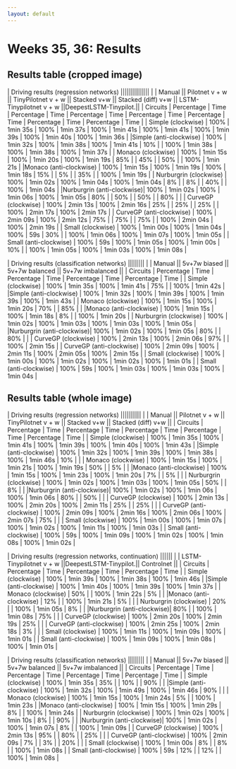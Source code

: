 ```yaml
---
layout: default
---
```

# Weeks 35, 36: Results

## Results table (cropped image)

|                                                      Driving results (regression networks)                                                                                              ||||||||||||||
|                           |        Manual        ||    Pilotnet v + w    ||  TinyPilotnet v + w  ||        Stacked v+w   ||  Stacked (diff) v+w  || LSTM-Tinypilotnet v + w ||DeepestLSTM-Tinypilot.||
|      Circuits             | Percentage |   Time   | Percentage |   Time   | Percentage |   Time   | Percentage |   Time   | Percentage |   Time   |  Percentage   |   Time   | Percentage |   Time   |
|  Simple (clockwise)       |    100%    | 1min 35s |     100%   | 1min 37s |     100%   | 1min 41s |     100%   | 1min 41s |     100%   | 1min 39s |      100%     | 1min 40s |    100%    | 1min 36s | 
|Simple (anti-clockwise)    |    100%    | 1min 32s |     100%   | 1min 38s |     100%   | 1min 41s |     10%    |          |     100%   | 1min 38s |      100%     | 1min 38s |    100%    | 1min 37s |
|  Monaco (clockwise)       |    100%    | 1min 15s |     100%   | 1min 20s |     100%   | 1min 19s |     85%    |          |     45%    |          |       50%     |          |    100%    | 1min 21s |
|Monaco (anti-clockwise)    |    100%    | 1min 15s |     100%   | 1min 19s |     100%   | 1min 18s |     15%    |          |     5%     |          |       35%     |          |    100%    | 1min 19s |
| Nurburgrin (clockwise)    |    100%    | 1min 02s |     100%   | 1min 04s |     100%   | 1min 04s |      8%    |          |     8%     |          |       40%     |          |    100%    | 1min 04s |
|Nurburgrin (anti-clockwise)|    100%    | 1min 02s |     100%   | 1min 06s |     100%   | 1min 05s |     80%    |          |     50%    |          |       50%     |          |     80%    |          |
| CurveGP (clockwise)       |    100%    | 2min 13s |     100%   | 2min 16s |      25%   |          |      25%   |          |     25%    |          |      100%     | 2min 17s |    100%    | 2min 17s | 
| CurveGP  (anti-clockwise) |    100%    | 2min 09s |     100%   | 2min 12s |      75%   |          |      75%   |          |     75%    |          |      100%     | 2min 04s |    100%    | 2min 19s |
| Small (clockwise)         |    100%    | 1min 00s |     100%   | 1min 04s |     100%   |    59s   |      30%   |          |     100%   | 1min 06s |      100%     | 1min 07s |    100%    | 1min 05s | 
| Small (anti-clockwise)    |    100%    |    59s   |     100%   | 1min 05s |     100%   | 1min 00s |      10%   |          |     100%   | 1min 05s |      100%     | 1min 03s |    100%    | 1min 08s |


|                                                      Driving results (classification networks)                     ||||||||
|                           |        Manual        ||      5v+7w biased    ||    5v+7w balanced    ||   5v+7w imbalanced   || 
|      Circuits             | Percentage |   Time   | Percentage |   Time   | Percentage |   Time   | Percentage |   Time   |
|  Simple (clockwise)       |    100%    | 1min 35s |    100%    | 1min 41s |     75%    |          |    100%    | 1min 42s |
|Simple (anti-clockwise)    |    100%    | 1min 32s |    100%    | 1min 39s |    100%    | 1min 39s |    100%    | 1min 43s |
|  Monaco (clockwise)       |    100%    | 1min 15s |    100%    | 1min 20s |     70%    |          |     85%    |          |
|Monaco (anti-clockwise)    |    100%    | 1min 15s |    100%    | 1min 18s |      8%    |          |    100%    | 1min 20s |
| Nurburgrin (clockwise)    |    100%    | 1min 02s |    100%    | 1min 03s |    100%    | 1min 03s |    100%    | 1min 05s |
|Nurburgrin (anti-clockwise)|    100%    | 1min 02s |    100%    | 1min 05s |     80%    |          |     80%    |          |
|   CurveGP (clockwise)     |    100%    | 2min 13s |    100%    | 2min 06s |     97%    |          |    100%    | 2min 15s |
| CurveGP (anti-clockwise)  |    100%    | 2min 09s |    100%    | 2min 11s |    100%    | 2min 05s |    100%    | 2min 15s |
|   Small (clockwise)       |    100%    | 1min 00s |    100%    | 1min 02s |    100%    | 1min 02s |    100%    | 1min 01s |
| Small (anti-clockwise)    |    100%    |    59s   |    100%    | 1min 03s |    100%    | 1min 03s |    100%    | 1min 04s |


## Results table (whole image)

|                                                      Driving results (regression networks)                                               ||||||||||
|                           |        Manual        ||    Pilotnet v + w    ||  TinyPilotnet v + w  ||        Stacked v+w   ||  Stacked (diff) v+w  ||
|      Circuits             | Percentage |   Time   | Percentage |   Time   | Percentage |   Time   | Percentage |   Time   | Percentage |   Time   |
|  Simple (clockwise)       |    100%    | 1min 35s |     100%   | 1min 41s |     100%   | 1min 39s |     100%   | 1min 40s |     100%   | 1min 43s |
|Simple (anti-clockwise)    |    100%    | 1min 32s |     100%   | 1min 39s |     100%   | 1min 38s |     100%   | 1min 46s |     10%    |          |
|  Monaco (clockwise)       |    100%    | 1min 15s |     100%   | 1min 21s |     100%   | 1min 19s |     50%    |          |     5%     |          |
|Monaco (anti-clockwise)    |    100%    | 1min 15s |     100%   | 1min 23s |     100%   | 1min 20s |      7%    |          |     5%     |          |
| Nurburgrin (clockwise)    |    100%    | 1min 02s |     100%   | 1min 03s |     100%   | 1min 05s |     50%    |          |     8%     |          |
|Nurburgrin (anti-clockwise)|    100%    | 1min 02s |     100%   | 1min 06s |     100%   | 1min 06s |     80%    |          |     50%    |          |
|   CurveGP (clockwise)     |    100%    | 2min 13s |     100%   | 2min 20s |     100%   | 2min 11s |     25%    |          |     25%    |          |
| CurveGP (anti-clockwise)  |    100%    | 2min 09s |     100%   | 2min 16s |     100%   | 2min 06s |     100%   | 2min 07s |     75%    |          |
|   Small (clockwise)       |    100%    | 1min 00s |     100%   | 1min 07s |     100%   | 1min 02s |     100%   | 1min 11s |     100%   | 1min 03s |
| Small (anti-clockwise)    |    100%    |    59s   |     100%   | 1min 09s |     100%   | 1min 02s |     100%   | 1min 08s |     100%   | 1min 02s |


|                     Driving results (regression networks, continuation)                         ||||||
|                           | LSTM-Tinypilotnet v + w ||DeepestLSTM-Tinypilot.||      Controlnet      || 
|      Circuits             |  Percentage   |   Time   | Percentage |   Time   | Percentage |   Time   |
|  Simple (clockwise)       |      100%     | 1min 39s |    100%    | 1min 38s |    100%    | 1min 46s |
|Simple (anti-clockwise)    |      100%     | 1min 40s |    100%    | 1min 39s |    100%    | 1min 37s |
|  Monaco (clockwise)       |       50%     |          |    100%    | 1min 22s |      5%    |          | 
|Monaco (anti-clockwise)    |       12%     |          |    100%    | 1min 21s |      5%    |          |
| Nurburgrin (clockwise)    |       20%     |          |    100%    | 1min 05s |      8%    |          |
|Nurburgrin (anti-clockwise)|       80%     |          |    100%    | 1min 08s |     75%    |          |
|   CurveGP (clockwise)     |      100%     | 2min 20s |    100%    | 2min 19s |     25%    |          |
| CurveGP (anti-clockwise)  |      100%     | 2min 25s |    100%    | 2min 18s |      3%    |          |
|   Small (clockwise)       |      100%     | 1min 11s |    100%    | 1min 09s |    100%    | 1min 01s |
| Small (anti-clockwise)    |      100%     | 1min 09s |    100%    | 1min 08s |    100%    | 1min 01s |



|                                                      Driving results (classification networks)                     ||||||||
|                           |        Manual        ||      5v+7w biased    ||     5v+7w balanced   ||   5v+7w imbalanced   || 
|      Circuits             | Percentage |   Time   | Percentage |   Time   | Percentage |   Time   | Percentage |   Time   |
|  Simple (clockwise)       |    100%    | 1min 35s |     35%    |          |     10%    |          |     90%    |          |
|Simple (anti-clockwise)    |    100%    | 1min 32s |    100%    | 1min 49s |    100%    | 1min 46s |     90%    |          |
|  Monaco (clockwise)       |    100%    | 1min 15s |    100%    | 1min 24s |      5%    |          |    100%    | 1min 23s |
|Monaco (anti-clockwise)    |    100%    | 1min 15s |    100%    | 1min 29s |      8%    |          |    100%    | 1min 24s |
| Nurburgrin (clockwise)    |    100%    | 1min 02s |    100%    | 1min 10s |      8%    |          |     90%    |          |
|Nurburgrin (anti-clockwise)|    100%    | 1min 02s |    100%    | 1min 07s |      8%    |          |    100%    | 1min 09s |
|   CurveGP (clockwise)     |    100%    | 2min 13s |    95%     |          |     80%    |          |     25%    |          |
| CurveGP (anti-clockwise)  |    100%    | 2min 09s |     7%     |          |      3%    |          |     20%    |          |
|   Small (clockwise)       |    100%    | 1min 00s |     8%     |          |      8%    |          |    100%    | 1min 08s |
| Small (anti-clockwise)    |    100%    |    59s   |     12%    |          |     12%    |          |    100%    | 1min 08s |


